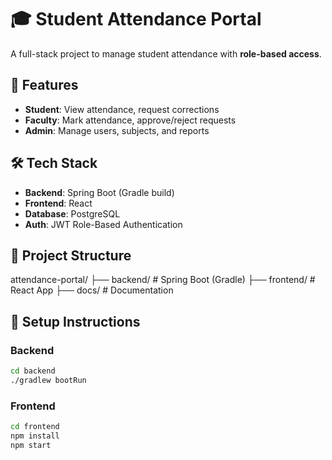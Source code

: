 # 🎓 Student Attendance Portal

A full-stack project to manage student attendance with **role-based access**.

## 🚀 Features
- **Student**: View attendance, request corrections
- **Faculty**: Mark attendance, approve/reject requests
- **Admin**: Manage users, subjects, and reports

## 🛠 Tech Stack
- **Backend**: Spring Boot (Gradle build)
- **Frontend**: React
- **Database**: PostgreSQL
- **Auth**: JWT Role-Based Authentication

## 📂 Project Structure

attendance-portal/
├── backend/ # Spring Boot (Gradle)
├── frontend/ # React App
├── docs/ # Documentation


## 🔧 Setup Instructions

### Backend
```bash
cd backend
./gradlew bootRun
```

### Frontend
```bash
cd frontend
npm install
npm start
